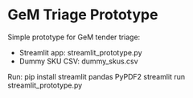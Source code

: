 # GeM Triage Prototype

Simple prototype for GeM tender triage:
- Streamlit app: streamlit_prototype.py
- Dummy SKU CSV: dummy_skus.csv

Run:
  pip install streamlit pandas PyPDF2
  streamlit run streamlit_prototype.py
